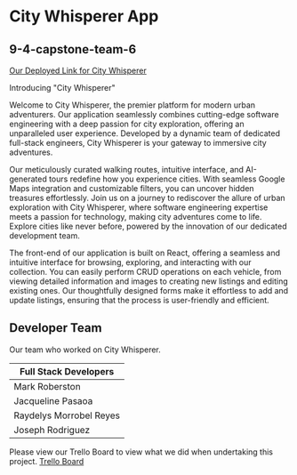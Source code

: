 # City Whisperer App
## 9-4-capstone-team-6

<!-- ### *(Install procedure at end of this page)*  -->

<!-- ## **About My Project**  -->

<!-- <a href="https://scribehow.com" target="_blank">Click here for details on how to use the App !</a> -->

<a href="https://citywhisperer.netlify.app/" target="_blank">Our Deployed Link for City Whisperer</a>

<!-- <a href="" target="_blank">Too busy to read? Click here and my assistant will describe the App to you. </a> -->

Introducing "City Whisperer"

Welcome to City Whisperer, the premier platform for modern urban adventurers. Our application seamlessly combines cutting-edge software engineering with a deep passion for city exploration, offering an unparalleled user experience. Developed by a dynamic team of dedicated full-stack engineers, City Whisperer is your gateway to immersive city adventures.

Our meticulously curated walking routes, intuitive interface, and AI-generated tours redefine how you experience cities. With seamless Google Maps integration and customizable filters, you can uncover hidden treasures effortlessly. Join us on a journey to rediscover the allure of urban exploration with City Whisperer, where software engineering expertise meets a passion for technology, making city adventures come to life. Explore cities like never before, powered by the innovation of our dedicated development team.

The front-end of our application is built on React, offering a seamless and intuitive interface for browsing, exploring, and interacting with our collection. You can easily perform CRUD operations on each vehicle, from viewing detailed information and images to creating new listings and editing existing ones. Our thoughtfully designed forms make it effortless to add and update listings, ensuring that the process is user-friendly and efficient.

<!-- At City Whisperer, our backend infrastructure serves as the backbone of our application, ensuring seamless communication and data management. We've meticulously designed a RESTful server that powers every facet of the platform. Behind the scenes, a robust database structure with multiple fields and data types maintains the accuracy and integrity of our city exploration resources. With City Whisperer, you can count on a reliable and secure experience, thanks to dedicated routes for creating, reading, updating, and deleting resources. Even for unmatched routes, our server provides appropriate responses, guaranteeing a smooth and uninterrupted exploration journey.

But City Whisperer isn't just about providing walking tours and points of interest. We've gone beyond the conventional scope by introducing innovative sorting and filtering options. These features empower you to discover city treasures based on specific criteria, making it effortless to find your ideal urban adventure.

To bring City Whisperer to life, our dedicated team has deployed both the front-end and back-end applications to the web, offering accessibility from anywhere, at any time. Our GitHub repositories house the source code for both components, ensuring transparency and fostering collaboration. Comprehensive setup instructions and documentation in the readme files welcome you to explore and contribute to this exciting project.

Join us in experiencing the thrill of urban exploration with City Whisperer. Embark on your journey today, and uncover a world where technology meets the art of city discovery. Explore our curated routes, immerse yourself in captivating audio commentary, and enjoy the freedom of self-guided tours. City Whisperer is your companion to redefining city exploration, one step at a time. -->

<!-- <br></br>

## App Screenshots

<img src="./public/homescreen.png" alt="Screenshot a" width="68%" title="The Home Screen">
### The Home Screen

| ![image](./frontend/src/assets/HomeScreen.png "The Home Screen") |
|-|


### Individual Product Page

| ![image](./frontend/src/assets/IndividualProduct.png "Individual Product Page") |
|-|


### New Product Page

| ![image](./frontend/src/assets/NewProductPage.png "New Product Page") |
|-| -->

<!-- /Users/markrobertson/Desktop/ProductsAppFolder/frontend/src/assets/NewProductPage.png -->

## Developer Team

Our team who worked on City Whisperer.

| Full Stack Developers  |
| ------------- |
| Mark Roberston |
| Jacqueline Pasaoa |
| Raydelys Morrobel Reyes |
| Joseph Rodriguez |

<!--
<a href="https://" target="_blank">GitHub</a>
<a href="https://www.linkedin.com/" target="_blank">LinkedIn</a> -->

Please view our Trello Board to view what we did when undertaking this project. <a href="https://trello.com/b/qayrci3H/9-4capstoneteam6trello" target="_blank" rel="noopener noreferrer" target="_blank">Trello Board</a>


<!-- # **How to install**

Welcome again to the City Whisperer App! This guide will walk you through the installation and setup process to get the app up and running on your local machine.

## **Prerequisites**

Before you begin, please ensure that you have the following software installed on your machine:

- Node.js: Install Node.js from the official website: https://nodejs.org
- PostgreSQL: Install PostgreSQL from the official website: https://www.postgresql.org

# **Installation**

## **Back-end**

1.  Clone the repository:   git clone <repository URL>
2.  Navigate to the back-end directory: cd back-end
3.  Install the back-end dependencies:  npm install
4.  Create a .env file in the back-end directory and configure the following environment variables: <br>
PORT=2525<br>
PG_HOST=localhost<br>
PG_PORT=5432<br>
PG_DATABASE=products<br>
PG_USER=postgres<br>
5.  Make sure to include in your .gitignore file:   node_modules
.env
.DS_Store
5.  Start the back-end server:  npm start, which will actually start Front and back-end.


## **Front-end**

1.  Open a new terminal window and navigate to the front-end directory: cd ../front-end
2.  Install the front-end dependencies: npm install
3.  Create a .env file in the front-end directory and configure the following environment variables: REACT_APP_API_URL=http://localhost:2525
4.  Make sure to include in your .gitignore file:   node_modules
.env
.DS_Store
5.  Start the front-end development server: npm start
This will start the front-end server at http://localhost:3000.
6.  Access the app in your web browser: Open your preferred web browser and visit http://localhost:3000 to see the LuxuryRides App in action.

# **Database**

To connect to the database and view the tables:

1.  Open the PostgreSQL command line interface by running the following command:
        1.  psql -U postgres -f db/schema.sql<br>
        2.  psql -U postgres -f db/seed.sql   or to run run both 'npm run db:setup'
                db:setup: This script is used to set up the initial state of the database. It executes SQL scripts that define the database schema and potentially populate initial data. The purpose of the db:setup script is to create the necessary tables and configure the database to a predefined state. This script is typically run once during the initial setup or when you want to reset the database to its initial state.
        3.  To start the db, 'npm run db:start' & to shutdown the db, 'npm run db:shutdown'
                db:start: This script is used to start the database server. It ensures that the database server is up and running, allowing your application to establish a connection and interact with the database.
                The db:stop script is used to stop the running instance of the database server. It gracefully shuts down the database server, terminating any active connections and releasing system resources. The purpose of the db:stop script is to ensure a clean and controlled shutdown of the database server.

                Typically, you would use the `db:stop` script when you want to stop the database server after you have finished using it or when you need to perform maintenance tasks. It ensures that the database server is properly shut down, preventing any potential data corruption or inconsistencies.

        4.   To summarize:

                - `db:start` starts the database server, making it available for your application to connect.
                - `db:setup` initializes the database with the necessary structure and initial data.
                - `db:stop` gracefully shuts down the running instance of the database server.

These scripts work together to manage the lifecycle of the database server, from starting it up to setting it up and finally stopping it when it's no longer needed.


2.  Once logged in, you can view the list of tables by running the following command: \dt
3.  To view the contents of a specific table, use the following command:    SELECT * FROM poduct;

That's it! You should now have the City Whisperer App installed and running on your local machine. Enjoy exploring the world of AI self guided walking generated tours -->
